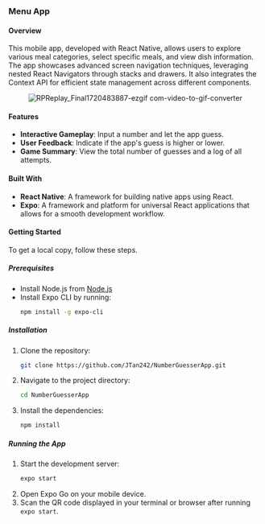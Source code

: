 ### Menu App

#### Overview
This mobile app, developed with React Native, allows users to explore various meal categories, select specific meals, and view dish information. The app showcases advanced screen navigation techniques, leveraging nested React Navigators through stacks and drawers. It also integrates the Context API for efficient state management across different components.

<div align="center">
  <img src="https://github.com/user-attachments/assets/6e011726-d5da-4aea-bf5c-580e70c576e7" alt="RPReplay_Final1720483887-ezgif com-video-to-gif-converter">
</div>

#### Features
- **Interactive Gameplay**: Input a number and let the app guess.
- **User Feedback**: Indicate if the app's guess is higher or lower.
- **Game Summary**: View the total number of guesses and a log of all attempts.
#### Built With
- **React Native**: A framework for building native apps using React.
- **Expo**: A framework and platform for universal React applications that allows for a smooth development workflow.

#### Getting Started

To get a local copy, follow these steps.

##### Prerequisites
- Install Node.js from [Node.js](https://nodejs.org/)
- Install Expo CLI by running:
  ```sh
  npm install -g expo-cli
  ```

##### Installation

1. Clone the repository:
   ```sh
   git clone https://github.com/JTan242/NumberGuesserApp.git
   ```
2. Navigate to the project directory:
   ```sh
   cd NumberGuesserApp
   ```
3. Install the dependencies:
   ```sh
   npm install
   ```

##### Running the App

1. Start the development server:
   ```sh
   expo start
   ```
2. Open Expo Go on your mobile device.
3. Scan the QR code displayed in your terminal or browser after running `expo start`.

